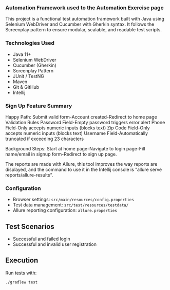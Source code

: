 ### Automation Framework used to the Automation Exercise page
This project is a functional test automation framework built with Java using Selenium WebDriver and Cucumber with Gherkin syntax. 
It follows the Screenplay pattern to ensure modular, scalable, and readable test scripts.

### Technologies Used
- Java 11+
- Selenium WebDriver
- Cucumber (Gherkin)
- Screenplay Pattern
- JUnit / TestNG
- Maven
- Git & GitHub
- Intellij

### Sign Up Feature Summary
Happy Path:
Submit valid form-Account created-Redirect to home page
Validation Rules
Password Field-Empty password triggers error alert
Phone Field-Only accepts numeric inputs (blocks text)
Zip Code Field-Only accepts numeric inputs (blocks text)
Username Field-Automatically truncated if exceeding 23 characters

Background Steps: Start at home page-Navigate to login page-Fill name/email in signup form-Redirect to sign up page.

The reports are made with Allure, this tool improves the way reports are displayed, and the command to use it in the Intellij console is “allure serve reports/allure-results”.

### Configuration  
- Browser settings: `src/main/resources/config.properties`  
- Test data management: `src/test/resources/testdata/`  
- Allure reporting configuration: `allure.properties`  





## Test Scenarios

- Successful and failed login
- Successful and invalid user registration

## Execution

Run tests with:

```bash
./gradlew test
